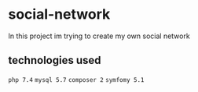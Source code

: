 # social-network

In this project im trying to create my own social network

## technologies used

`php 7.4`
`mysql 5.7`
`composer 2`
`symfomy 5.1`
